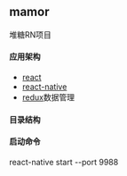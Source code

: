 ## mamor

堆糖RN项目

#### 应用架构
- [react](https://github.com/facebook/react)
- [react-native](https://facebook.github.io/react-native/)
- [redux](https://github.com/reactjs/redux)数据管理


#### 目录结构



#### 启动命令
react-native start --port 9988